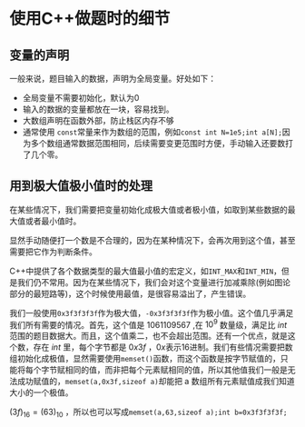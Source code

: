# 使用C++做题时的细节

## 变量的声明

一般来说，题目输入的数据，声明为全局变量。好处如下：

* 全局变量不需要初始化，默认为0
* 输入的数据的变量都放在一块，容易找到。
* 大数组声明在函数外部，防止栈区内存不够
* 通常使用 ```const```常量来作为数组的范围，例如```const int N=1e5;int a[N];```因为多个数组通常数据范围相同，后续需要变更范围时方便，手动输入还要数打了几个零。

## 用到极大值极小值时的处理

在某些情况下，我们需要把变量初始化成极大值或者极小值，如取到某些数据的最大值或者最小值时。

显然手动随便打一个数是不合理的，因为在某种情况下，会再次用到这个值，甚至需要把它作为判断条件。

C++中提供了各个数据类型的最大值最小值的宏定义，如```INT_MAX```和```INT_MIN```，但是我们仍不常用。因为在某些情况下，我们会对这个变量进行加减乘除(例如图论部分的最短路等)，这个时候使用最值，是很容易溢出了，产生错误。

我们一般使用```0x3f3f3f3f```作为极大值，```-0x3f3f3f3f```作为极小值。这个值几乎满足我们所有需要的情况。首先，这个值是 $1061109567$ ,在 $10^9$ 数量级，满足比 $int$ 范围的题目数据大。而且，这个值乘二，也不会超出范围。还有一个优点，就是这个数，存在 $int$ 里，每个字节都是 $0x3f$ ，$0x$表示16进制。我们有些情况需要把数组初始化成极值，显然需要使用```memset()```函数，而这个函数是按字节赋值的，只能将每个字节赋相同的值，而非把每个元素赋相同的值，所以其他值我们一般是无法成功赋值的，```memset(a,0x3f,sizeof a)```却能把 a 数组所有元素赋值成我们知道大小的一个极值。

$(3f)_{16}= (63)_{10}$ ，所以也可以写成```memset(a,63,sizeof a);int b=0x3f3f3f3f;```
